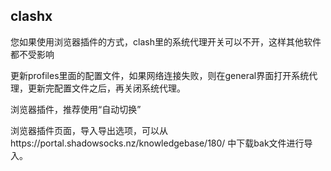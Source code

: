 ## clashx

您如果使用浏览器插件的方式，clash里的系统代理开关可以不开，这样其他软件都不受影响

更新profiles里面的配置文件，如果网络连接失败，则在general界面打开系统代理，更新完配置文件之后，再关闭系统代理。

浏览器插件，推荐使用“自动切换”

浏览器插件页面，导入导出选项，可以从https://portal.shadowsocks.nz/knowledgebase/180/ 中下载bak文件进行导入。